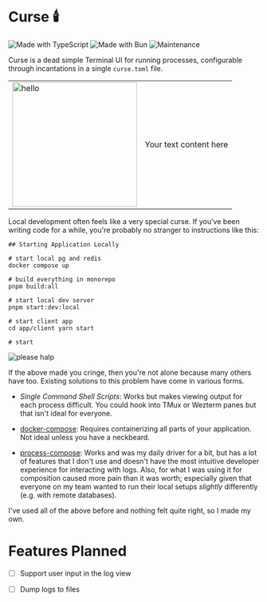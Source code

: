 # Curse 🕯️

![Made with TypeScript](https://img.shields.io/badge/Made%20with-TypeScript-3178C6?style=flat-square&logo=typescript&logoColor=white)
![Made with Bun](https://img.shields.io/badge/Made%20with-Bun-f9f1e1?style=flat-square&logo=bun&logoColor=black)
![Maintenance](https://img.shields.io/badge/Maintained%3F-yes-green.svg?style=flat-square)

Curse is a dead simple Terminal UI for running processes, configurable through incantations in a single `curse.toml` file.

<table>
<tr>
<td><img src="https://ih1.redbubble.net/image.5538369487.3481/raf,360x360,075,t,fafafa:ca443f4786.jpg" width="250" alt="hello" title="hello" /></td>
<td>Your text content here</td>
</tr>
</table>

Local development often feels like a very special curse. If you've been writing code for a while, you're probably no stranger to instructions like this:

```
## Starting Application Locally

# start local pg and redis
docker compose up

# build everything in monorepo
pnpm build:all

# start local dev server
pnpm start:dev:local

# start client app
cd app/client yarn start

# start
```

![please halp](https://media.tenor.com/tbQSXR4MGU0AAAAe/aoi-todo.png)

If the above made you cringe, then you're not alone because many others have too. Existing solutions to this problem have come in various forms. 

- *Single Command Shell Scripts*: Works but makes viewing output for each process difficult. You could hook into TMux or Wezterm panes but that isn't ideal for everyone.

- [docker-compose](https://github.com/docker/compose): Requires containerizing all parts of your application. Not ideal unless you have a neckbeard.

- [process-compose](https://github.com/F1bonacc1/process-compose): Works and was my daily driver for a bit, but has a lot of features that I don't use and doesn't have the most intuitive developer experience for interacting with logs. Also, for what I was using it for composition caused more pain than it was worth; especially given that everyone on my team wanted to run their local setups _slightly_ differently (e.g. with remote databases).

I've used all of the above before and nothing felt quite right, so I made my own.

# Features Planned

- [ ] Support user input in the log view
- [ ] Dump logs to files

